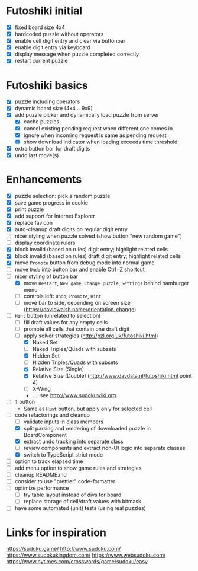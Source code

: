 # Futoshiki initial
- [x] fixed board size 4x4
- [x] hardcoded puzzle without operators
- [x] enable cell digit entry and clear via buttonbar
- [x] enable digit entry via keyboard
- [x] display message when puzzle completed correctly
- [x] restart current puzzle

# Futoshiki basics
- [x] puzzle including operators
- [x] dynamic board size (4x4 .. 9x9)
- [x] add puzzle picker and dynamically load puzzle from server
  - [x] cache puzzles
  - [x] cancel existing pending request when different one comes in
  - [x] ignore when incoming request is same as pending request
  - [x] show download indicator when loading exceeds time threshold
- [x] extra button bar for draft digits
- [x] undo last move(s)

# Enhancements
- [x] puzzle selection: pick a random puzzle
- [x] save game progress in cookie
- [x] print puzzle
- [x] add support for Internet Explorer
- [x] replace favicon
- [x] auto-cleanup draft digits on regular digit entry
- [ ] nicer styling when puzzle solved (show button "new random game")
- [ ] display coordinate rulers
- [x] block invalid (based on rules) digit entry; highlight related cells
- [x] block invalid (based on rules) draft digit entry; highlight related cells
- [x] move `Promote` button from debug mode into normal game
- [ ] move `Undo` into button bar and enable Ctrl+Z shortcut
- [ ] nicer styling of button bar
  - [x] move `Restart`, `New game`, `Change puzzle`, `Settings` behind hamburger menu
  - [ ] controls left: `Undo`, `Promote`, `Hint`
  - [ ] move bar to side, depending on screen size (https://davidwalsh.name/orientation-change)
- [ ] `Hint` button (unrelated to selection)
  - [ ] fill draft values for any empty cells
  - [ ] promote all cells that contain one draft digit
  - [ ] apply solver strategies (http://pzl.org.uk/futoshiki.html)
    - [x] Naked Set
    - [ ] Naked Triples/Quads with subsets
    - [x] Hidden Set
    - [ ] Hidden Triples/Quads with subsets
    - [x] Relative Size (Single)
    - [x] Relative Size (Double) (http://www.davdata.nl/futoshiki.html point 4)
    - [ ] X-Wing
    - .... see http://www.sudokuwiki.org
- [ ] `?` button
  - Same as `Hint` button, but apply only for selected cell
- [ ] code refactorings and cleanup
  - [ ] validate inputs in class members
  - [x] split parsing and rendering of downloaded puzzle in BoardComponent
  - [x] extract undo tracking into separate class
  - [ ] review components and extract non-UI logic into separate classes
  - [x] switch to TypeScript strict mode
- [ ] option to track elapsed time
- [ ] add menu option to show game rules and strategies
- [ ] cleanup README.md
- [ ] consider to use "prettier" code-formatter
- [ ] optimize performance
  - [ ] try table layout instead of divs for board
  - [ ] replace storage of cell/draft values with bitmask
- [ ] have some automated (unit) tests (using real puzzles)

# Links for inspiration
https://sudoku.game/
http://www.sudoku.com/
https://www.sudokukingdom.com/
https://www.websudoku.com/
https://www.nytimes.com/crosswords/game/sudoku/easy
